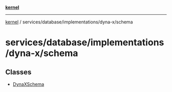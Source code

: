 [**kernel**](../../../../../README.md)

***

[kernel](../../../../../modules.md) / services/database/implementations/dyna-x/schema

# services/database/implementations/dyna-x/schema

## Classes

- [DynaXSchema](classes/DynaXSchema.md)
